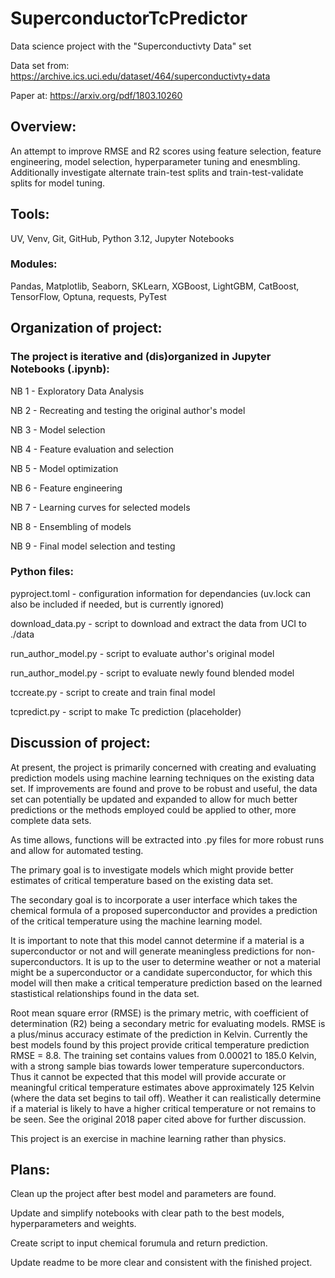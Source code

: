 # SuperconductorTcPredictor

Data science project with the "Superconductivty Data" set

Data set from: https://archive.ics.uci.edu/dataset/464/superconductivty+data

Paper at: https://arxiv.org/pdf/1803.10260

## Overview:

An attempt to improve RMSE and R2 scores using feature selection, feature engineering, model selection, hyperparameter tuning and enesmbling. Additionally investigate alternate train-test splits and train-test-validate splits for model tuning.

## Tools:

UV, Venv, Git, GitHub, Python 3.12, Jupyter Notebooks

### Modules:

Pandas, Matplotlib, Seaborn, SKLearn, XGBoost, LightGBM, CatBoost, TensorFlow, Optuna, requests, PyTest


## Organization of project:

### The project is iterative and (dis)organized in Jupyter Notebooks (.ipynb):

NB 1 - Exploratory Data Analysis

NB 2 - Recreating and testing the original author's model

NB 3 - Model selection

NB 4 - Feature evaluation and selection

NB 5 - Model optimization

NB 6 - Feature engineering

NB 7 - Learning curves for selected models

NB 8 - Ensembling of models

NB 9 - Final model selection and testing


### Python files:

pyproject.toml - configuration information for dependancies (uv.lock can also be included if needed, but is currently ignored)

download_data.py - script to download and extract the data from UCI to ./data

run_author_model.py - script to evaluate author's original model

run_author_model.py - script to evaluate newly found blended model

tccreate.py - script to create and train final model

tcpredict.py - script to make Tc prediction (placeholder)


## Discussion of project:

At present, the project is primarily concerned with creating and evaluating prediction models using machine learning techniques on the existing data set. If improvements are found and prove to be robust and useful, the data set can potentially be updated and expanded to allow for much better predictions or the methods employed could be applied to other, more complete data sets.

As time allows, functions will be extracted into .py files for more robust runs and allow for automated testing.

The primary goal is to investigate models which might provide better estimates of critical temperature based on the existing data set.

The secondary goal is to incorporate a user interface which takes the chemical formula of a proposed superconductor and provides a prediction of the critical temperature using the machine learning model.

It is important to note that this model cannot determine if a material is a superconductor or not and will generate meaningless predictions for non-superconductors. It is up to the user to determine weather or not a material might be a superconductor or a candidate superconductor, for which this model will then make a critical temperature prediction based on the learned stastistical relationships found in the data set.

Root mean square error (RMSE) is the primary metric, with coefficient of determination (R2) being a secondary metric for evaluating models. RMSE is a plus/minus accuracy estimate of the prediction in Kelvin. Currently the best models found by this project provide critical temperature prediction RMSE = 8.8. The training set contains values from 0.00021 to 185.0 Kelvin, with a strong sample bias towards lower temperature superconductors. Thus it cannot be expected that this model will provide accurate or meaningful critical temperature estimates above approximately 125 Kelvin (where the data set begins to tail off). Weather it can realistically determine if a material is likely to have a higher critical temperature or not remains to be seen. See the original 2018 paper cited above for further discussion.

This project is an exercise in machine learning rather than physics.


## Plans:

Clean up the project after best model and parameters are found.

Update and simplify notebooks with clear path to the best models, hyperparameters and weights.

Create script to input chemical forumula and return prediction.

Update readme to be more clear and consistent with the finished project.